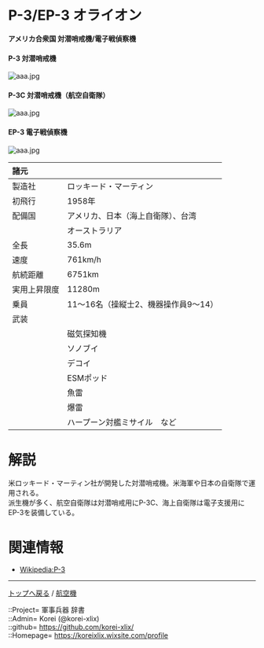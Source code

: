 # P-3/EP-3 オライオン
**アメリカ合衆国 対潜哨戒機/電子戦偵察機**

#### P-3 対潜哨戒機
![aaa.jpg](https://bn02pap001files.storage.live.com/y4mqcljWAO5dkfuCRUJYw-M0XfKcU7Fo603pSYkQLjpoWTCEROzkSoSmp2LpYnTvcGfxIJR3_w_u2vSyT0E831tM9Z8zQ_5-tr6xos1bx4_ofrvwNsCt0_PtP1Nz4w44jIayVl_dd5Nu-VFDPf4HO-bhDctcQS717O1FhZkrmy7PHjTC7dUlbRxUjxbVFNEKccr?width=640&height=425&cropmode=none)  
  


#### P-3C 対潜哨戒機（航空自衛隊）
![aaa.jpg](https://bn02pap001files.storage.live.com/y4mcnL-9L1a6epINB1rqU5ziSMLI4HjeI_VYmGe_Ye_Kz72sUlYZeDy7e6mXx5BMYqM0dxaaJo11xe5DxjUVeGfITuKQ8LKfu4PwQc00xS2_o4Dl2kTrRvQdyv_Yz5pkUi7tbPHMPtNa8OALm9KULfOF4Xoai3X1RJMlw2JC85XG0ftF0Ko1XFgNo3umMNf55FX?width=640&height=425&cropmode=none)  
  


#### EP-3 電子戦偵察機
![aaa.jpg](https://bn02pap001files.storage.live.com/y4mlW8EWqBEqNM7q0CM2FzcBGhRJ0eApwPkg7f80FB0I9JLnXhQExhoIdh7ylp-y_XmdTY4UQv5XwWypf6rtRnjy9FvRETACmVj_vH99waphQIqLRhZI2WQrHkdy2hRoaf5tI2PlyJZInlIfzT8VvvlT2vmEOfdvRWit0RxNO4wVqofrJFfBWug-GXJh1WJ1nP_?width=640&height=421&cropmode=none)  
  


|諸元  |  |
|:--|:--|
|製造社  |ロッキード・マーティン  |
|初飛行  |1958年  |
|配備国  |アメリカ、日本（海上自衛隊）、台湾  |
|        |オーストラリア  |
|全長    |35.6m  |
|速度    |761km/h  |
|航続距離  |6751km  |
|実用上昇限度|11280m  |
|乗員    |11～16名（操縦士2、機器操作員9～14）  |
|武装    |  |
||磁気探知機  |
||ソノブイ  |
||デコイ  |
||ESMポッド  |
||魚雷  |
||爆雷  |
||ハープーン対艦ミサイル　など  |


# 解説
米ロッキード・マーティン社が開発した対潜哨戒機。米海軍や日本の自衛隊で運用される。  
派生機が多く、航空自衛隊は対潜哨戒用にP-3C、海上自衛隊は電子支援用にEP-3を装備している。  


# 関連情報
* [Wikipedia:P-3](https://bit.ly/3sNttk1)


***
[トップへ戻る](/readme.md) / [航空機](/plane/readme.md)  
  
::Project= 軍事兵器 辞書  
::Admin= Korei (@korei-xlix)  
::github= https://github.com/korei-xlix/  
::Homepage= https://koreixlix.wixsite.com/profile  

